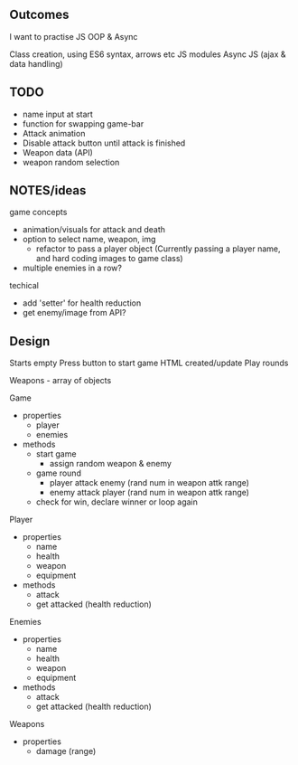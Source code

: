 ## Outcomes

I want to practise JS OOP & Async

Class creation, using ES6 syntax, arrows etc
JS modules
Async JS (ajax & data handling)

## TODO

- name input at start
- function for swapping game-bar
- Attack animation
- Disable attack button until attack is finished
- Weapon data (API)
- weapon random selection

## NOTES/ideas

game concepts

- animation/visuals for attack and death
- option to select name, weapon, img
  - refactor to pass a player object (Currently passing a player name, and hard coding images to game class)
- multiple enemies in a row?

techical

- add 'setter' for health reduction
- get enemy/image from API?

## Design

Starts empty
Press button to start game
HTML created/update
Play rounds

Weapons - array of objects

Game

- properties
  - player
  - enemies
- methods
  - start game
    - assign random weapon & enemy
  - game round
    - player attack enemy (rand num in weapon attk range)
    - enemy attack player (rand num in weapon attk range)
  - check for win, declare winner or loop again

Player

- properties
  - name
  - health
  - weapon
  - equipment
- methods
  - attack
  - get attacked (health reduction)

Enemies

- properties
  - name
  - health
  - weapon
  - equipment
- methods
  - attack
  - get attacked (health reduction)

Weapons

- properties
  - damage (range)
